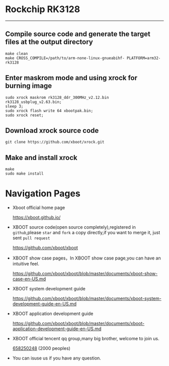 # Rockchip RK3128

***

## Compile source code and generate the target files at the  output directory
```shell
make clean
make CROSS_COMPILE=/path/to/arm-none-linux-gnueabihf- PLATFORM=arm32-rk3128
```

## Enter maskrom mode and using xrock for burning image
```shell
sudo xrock maskrom rk3128_ddr_300MHz_v2.12.bin rk3128_usbplug_v2.63.bin;
sleep 3;
sudo xrock flash write 64 xbootpak.bin;
sudo xrock reset;
```

## Download xrock source code
```shell
git clone https://github.com/xboot/xrock.git
```

## Make and install xrock
```shell
make
sudo make install
```

# Navigation Pages

* Xboot official home page

  https://xboot.github.io/

* XBOOT source code(open source completely),registered in `github`,please `star` and `fork` a copy directly,if you want to merge it, just sent `pull request`

  https://github.com/xboot/xboot

* XBOOT show case pages，In XBOOT show case page,you can have an intuitive feel.

  https://github.com/xboot/xboot/blob/master/documents/xboot-show-case-en-US.md

* XBOOT system development guide

  https://github.com/xboot/xboot/blob/master/documents/xboot-system-development-guide-en-US.md

* XBOOT application development guide

  https://github.com/xboot/xboot/blob/master/documents/xboot-application-development-guide-en-US.md

* XBOOT official tencent qq group,many big brother, welcome to join us.

  [658250248](https://jq.qq.com/?_wv=1027&k=5BOkXYO) (2000 peoples)

* You can isuse us if you have any question.
